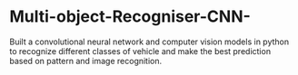 # Multi-object-Recogniser-CNN-
Built a convolutional neural network and computer vision models in python to recognize different classes of vehicle and make the best prediction based on pattern and image recognition. 
